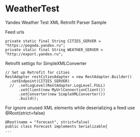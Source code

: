 # WeatherTest
Yandex Weather Test
XML Retrofit Parser Sample

Feed urls
```
private static final String CITIES_SERVER = "https://pogoda.yandex.ru";
private static final String WEATHER_SERVER = "http://export.yandex.ru";
```

Retrofit settigs for SimpleXMLConverter
```
// Set up Retrofit for cities
RestAdapter restCitiesAdapter = new RestAdapter.Builder()
  .setEndpoint(CITIES_SERVER)
  //  .setLogLevel(RestAdapter.LogLevel.FULL)
      .setClient(new MyUrlConnectionClient())
      .setConverter(new SimpleXMLConverter())
      .build();
```
For ignore unused XML elements while deserializing a feed use @Root(strict=false)

```
@Root(name = "forecast", strict=false)
public class Forecast implements Serializable{
...
```
